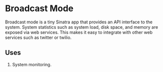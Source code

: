 # Broadcast Mode

Broadcast mode is a tiny Sinatra app that provides an API interface to the system. System statistics such as system load, disk space, and memory are exposed via web services. This makes it easy to integrate with other web services such as twitter or twilio.

## Uses

1. System monitoring.
